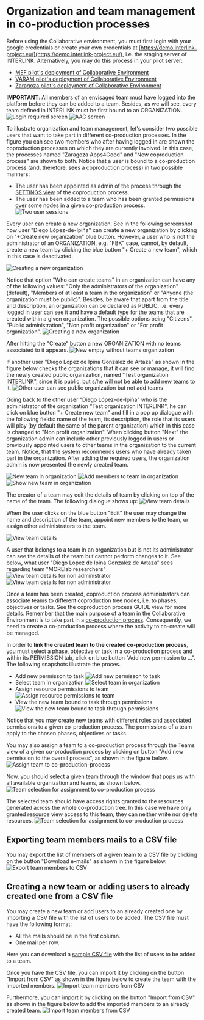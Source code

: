 # Organization and team management in co-production processes

Before using the Collaborative environment, you must first login with your google credentials or create your own credentials at [https://demo.interlink-project.eu/](https://demo.interlink-project.eu/), i.e. the staging server of INTERLINK. Alternatively, you may do this process in your pilot server:
- [MEF pilot's deployment of Collaborative Environment](https://mef.interlink-project.eu/)
- [VARAM pilot's deployment of Collaborative Environment](https://varam.interlink-project.eu/)
- [Zaragoza pilot's deployment of Collaborative Environment](https://zgz.interlink-project.eu/)

**IMPORTANT**: All members of an envisaged team must have logged into the platform before they can be added to a team. Besides, as we will see, every team defined in INTERLINK must be first bound to an ORGANIZATION. ![Login required screen](images/dashboard-loginrequired.png) ![AAC screen](images/aac-login-window.PNG)

To illustrate organization and team management, let's consider two possible users that want to take part in different co-production processes. In the figure you can see two members who after having logged in are shown the coproduction processes on which they are currently involved. In this case, the processes named "Zaragoza Apps4Good" and "New coproduction process" are shown to both. Notice that a user is bound to a co-production process (and, therefore, sees a coproduction process) in two possible manners:
- The user has been appointed as admin of the process through the [SETTINGS view](/docs/en/coproductionprocess-setting.html) of the coproduction process. 
- The user has been added to a team who has been granted permissions over some nodes in a given co-production process.
![Two user sessions](images/team-management-two-users-login.png) 

Every user can create a new organization. See in the following screenshot how user "Diego López-de-Ipiña" can create a new organization by clicking on "+Create new organization" blue button. However, a user who is not the administrator of an ORGANIZATION, e.g. "FBK" case, cannot, by default, create a new team by clicking the blue button "+ Create a new team", which in this case is deactivated. 

![Creating a new organization](images/organizationview-createneworganization.png)

Notice that option "Who can create teams" in an organization can have any of the following values: "Only the administrators of the organization" (default), "Members of at least a team in the organization" or "Anyone (the organization must be public)". Besides, be aware that apart from the title and description, an organization can be declared as PUBLIC, i.e. every logged in user can see it and have a default type for the teams that are created within a given organization. The possible options being "Citizens", "Public administration", "Non profit organization" or "For profit organization". 
![Creating a new organization](images/organizationview-createneworganization2.png)

After hitting the "Create" button a new ORGANIZATION with no teams associated to it appears. 
![New empty without teams organization](images/organizationview-createneworganization3.png)

If another user "Diego Lopez de Ipina Gonzalez de Artaza" as shown in the figure below checks the organizations that it can see or manage, it will find the newly created public organization, named "Test organization INTERLINK", since it is public, but s/he will not be able to add new teams to it. 
![Other user can see public organization but not add teams](images/organizationview-viewneworganizationotheruser.png)

Going back to the other user "Diego López-de-Ipiña" who is the administrator of the organization "Test organization INTERLINK", he can click on blue button "+ Create new team" and fill in a pop up dialogue with the following fields: name of the team, its description, the role that its users will play (by default the same of the parent organization) which in this case is changed to "Non profit organization". When clicking button "Next" the organization admin can include other previously logged in users or previously appointed users to other teams in the organization to the current team. Notice, that the system recommends users who have already taken part in the organization. After adding the required users, the organization admin is now presented the newly created team. 

![New team in organization](images/organizationview-createnewteam.png)
![Add members to team in organization](images/organizationview-createnewteam1.png)
![Show new team in organization](images/organizationview-createnewteam2.png)

The creator of a team may edit the details of team by clicking on top of the name of the team. The following dialogue shows up:
![View team details](images/organizationview-editteam.png)

When the user clicks on the blue button "Edit" the user may change the name and description of the team, appoint new members to the team, or assign other administrators to the team. 

![View team details](images/organizationview-editteam2.png)

A user that belongs to a team in an organization but is not its administrator can see the details of the team but cannot perform changes to it. See below, what user "Diego Lopez de Ipina Gonzalez de Artaza" sees regarding team "MORElab researchers"
![View team details for non administrator](images/organizationview-viewteamnonadmin.png)
![View team details for non administrator](images/organizationview-viewteamnonadmin1.png)

Once a team has been created, coproduction process administrators can associate teams to different coproduction tree nodes, i.e. to phases, objectives or tasks. See the coproduction process GUIDE view for more details. Remember that the main purpose of a team in the Collaborative Environment is to take part in a [co-production process](/docs/en/coproductionprocess-overview.html). Consequently, we need to create a co-production process where the activity to co-create will be managed.

In order to **link the created team to the created co-production process**, you must select a phase, objective or task in a co-production process and within its PERMISSION tab, click on blue button "Add new permission to ...". The following snapshots illustrate the proces.
- Add new permisson to task
![Add new permisson to task](images/coproductionprocess-bind-treenode-team.png)
- Select team in organization
![Select team in organization](images/coproductionprocess-bind-treenode-team1.png)
- Assign resource permissions to team
![Assign resource permissions to team](images/coproductionprocess-bind-treenode-team2.png)
- View the new team bound to task through permissions
![View the new team bound to task through permissions](images/coproductionprocess-bind-treenode-team2.png)

Notice that you may create new teams with different roles and associated permissions to a given co-production process. The permissions of a team apply to the chosen phases, objectives or tasks. 

You may also assign a team to a co-production process through the Teams view of a given co-production process by clicking on button "Add new permission to the overall process", as shown in the figure below.
![Assign team to co-production-process](images/team-assignment-process.png)

Now, you should select a given team through the window that pops us with all available organization and teams, as shown below.
![Team selection for assignment to co-production process](images/team-selection-for-process-assignment.png)

The selected team should have access rights granted to the resources generated across the whole co-production tree. In this case we have only granted resource view access to this team, they can neither write nor delete resources. 
![Team selection for assignment to co-production process](images/team-assigned-process-view-resources-only.png)

## Exporting team members mails to a CSV file

You may export the list of members of a given team to a CSV file by clicking on the button "Download e-mails" as shown in the figure below.
![Export team members to CSV](images/team-export-members-to-csv.png)

## Creating a new team or adding users to already created one from a CSV file

You may create a new team or add users to an already created one by importing a CSV file with the list of users to be added. The CSV file must have the following format:

- All the mails should be in the first column.
- One mail per row.

Here you can download a [sample CSV file](/files/sample-csv-file.csv) with the list of users to be added to a team.

Once you have the CSV file, you can import it by clicking on the button "Import from CSV" as shown in the figure below to create the team with the imported members.
![Import team members from CSV](images/team-create-members-from-csv.png)

Furthermore, you can import it by clicking on the button "Import from CSV" as shown in the figure below to add the imported members to an already created team.
![Import team members from CSV](images/team-export-members-to-csv.png)
